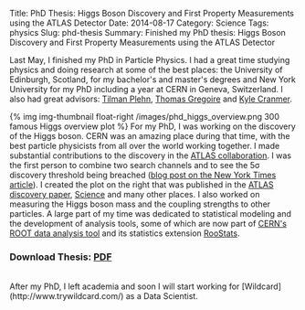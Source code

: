 Title: PhD Thesis: Higgs Boson Discovery and First Property Measurements using the ATLAS Detector
Date: 2014-08-17
Category: Science
Tags: physics
Slug: phd-thesis
Summary: Finished my PhD thesis: Higgs Boson Discovery and First Property Measurements using the ATLAS Detector


Last May, I finished my PhD in Particle Physics. I had a great time studying physics and doing research at some of the best places: the University of Edinburgh, Scotland, for my bachelor's and master's degrees and New York University for my PhD including a year at CERN in Geneva, Switzerland. I also had great advisors: [Tilman Plehn](http://www.thphys.uni-heidelberg.de/~plehn/), [Thomas Gregoire](http://www.physics.carleton.ca/people/faculty-members/thomas-gregoire) and [Kyle Cranmer](http://theoryandpractice.org/).

{% img img-thumbnail float-right /images/phd_higgs_overview.png 300 famous Higgs overview plot %}
For my PhD, I was working on the discovery of the Higgs boson. CERN was an amazing place during that time, with the best particle physicists from all over the world working together. I made substantial contributions to the discovery in the [ATLAS collaboration](http://atlas.ch/). I was the first person to combine two search channels and to see the 5σ discovery threshold being breached ([blog post on the New York Times article](/blog/chasing-the-higgs-nyt/)). I created the plot on the right that was published in the [ATLAS discovery paper](http://www.sciencedirect.com/science/article/pii/S037026931200857X), [Science](http://www.sciencemag.org/content/338/6114/1576.full.pdf) and many other places. I also worked on measuring the Higgs boson mass and the coupling strengths to other particles. A large part of my time was dedicated to statistical modeling and the development of analysis tools, some of which are now part of [CERN's ROOT data analysis tool](http://root.cern.ch) and its statistics extension [RooStats](https://twiki.cern.ch/twiki/bin/view/RooStats/WebHome).

### Download Thesis: [<i class="fa fa-file fa-lg"></i> PDF](/files/phd_thesis.pdf)

<br />
After my PhD, I left academia and soon I will start working for [Wildcard](http://www.trywildcard.com/) as a Data Scientist.

